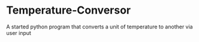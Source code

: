 # Temperature-Conversor

A started python program that converts a unit of temperature to another via user input
